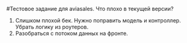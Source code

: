 #Тестовое задание для aviasales.
Что плохо в текущей версии? 

1. Слишком плохой бек. Нужно поправить модель и контроллер. Убрать логику из роутеров. 
2. Разобраться с потоком данных на фронте. 
